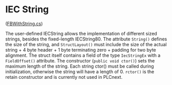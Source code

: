 # IEC String
([FBWithString.cs](FBWithString.cs))

The user-defined IECString allows the implementation of different sized strings, besides the fixed-length IECString80.
The attribute `String()` defines the size of the string, and `StructLayout()` must include the size of the actual string + 4 byte header + 1 byte terminating zero + padding for two byte alignment.
The struct itself contains a field of the type `IecStringEx` with a `FieldOffset()` attribute.
The constructor (`public void ctor()`) sets the maximum length of the string. Each string ctor() must be called during initialization, otherwise the string will have a length of 0.
`rctor()` is the retain constructor and is currently not used in PLCnext.
